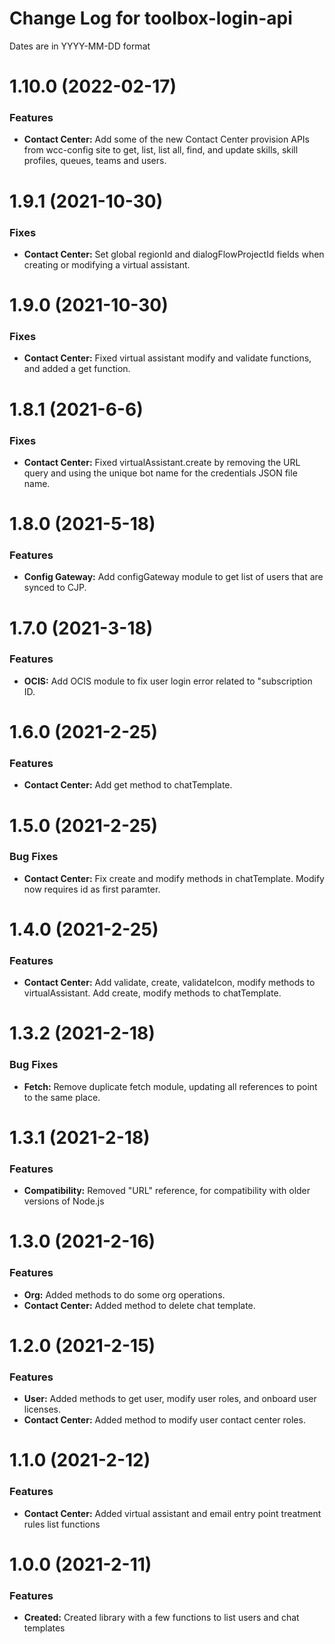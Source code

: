 # Change Log for toolbox-login-api

Dates are in YYYY-MM-DD format


# 1.10.0 (2022-02-17)

### Features
* **Contact Center:** Add some of the new Contact Center provision APIs from
wcc-config site to get, list, list all, find, and update skills, skill profiles,
queues, teams and users.


# 1.9.1 (2021-10-30)

### Fixes
* **Contact Center:** Set global regionId and dialogFlowProjectId fields when
creating or modifying a virtual assistant.


# 1.9.0 (2021-10-30)

### Fixes
* **Contact Center:** Fixed virtual assistant modify and validate functions,
and added a get function.


# 1.8.1 (2021-6-6)

### Fixes
* **Contact Center:** Fixed virtualAssistant.create by removing the URL query
and using the unique bot name for the credentials JSON file name.


# 1.8.0 (2021-5-18)

### Features
* **Config Gateway:** Add configGateway module to get list of users that are
synced to CJP.


# 1.7.0 (2021-3-18)

### Features
* **OCIS:** Add OCIS module to fix user login error related to "subscription ID.


# 1.6.0 (2021-2-25)

### Features
* **Contact Center:** Add get method to chatTemplate.


# 1.5.0 (2021-2-25)

### Bug Fixes
* **Contact Center:** Fix create and modify methods in chatTemplate. Modify now
requires id as first paramter.


# 1.4.0 (2021-2-25)

### Features
* **Contact Center:** Add validate, create, validateIcon, modify methods to
virtualAssistant. Add create, modify methods to chatTemplate.


# 1.3.2 (2021-2-18)

### Bug Fixes
* **Fetch:** Remove duplicate fetch module, updating all references to point to
the same place.


# 1.3.1 (2021-2-18)

### Features
* **Compatibility:** Removed "URL" reference, for compatibility with older
versions of Node.js


# 1.3.0 (2021-2-16)

### Features
* **Org:** Added methods to do some org operations.
* **Contact Center:** Added method to delete chat template.


# 1.2.0 (2021-2-15)

### Features
* **User:** Added methods to get user, modify user roles, and onboard user licenses.
* **Contact Center:** Added method to modify user contact center roles.


# 1.1.0 (2021-2-12)

### Features
* **Contact Center:** Added virtual assistant and email entry point treatment rules list functions


# 1.0.0 (2021-2-11)

### Features
* **Created:** Created library with a few functions to list users and chat templates